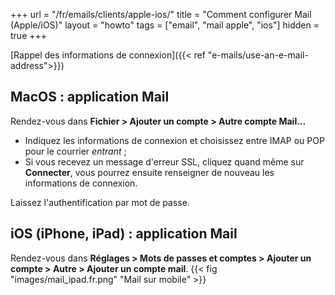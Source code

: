 +++
url = "/fr/emails/clients/apple-ios/"
title = "Comment configurer Mail (Apple/iOS)"
layout = "howto"
tags = ["email", "mail apple", "ios"]
hidden = true
+++

[Rappel des informations de connexion]({{< ref "e-mails/use-an-e-mail-address">}})

## MacOS : application Mail

Rendez-vous dans **Fichier > Ajouter un compte > Autre compte Mail...**

- Indiquez les informations de connexion et choisissez entre IMAP ou POP pour le courrier _entrant_ ;
- Si vous recevez un message d'erreur SSL, cliquez quand même sur **Connecter**, vous pourrez ensuite renseigner de nouveau les informations de connexion.

Laissez l'authentification par mot de passe.

## iOS (iPhone, iPad) : application Mail

Rendez-vous dans **Réglages > Mots de passes et comptes > Ajouter un compte > Autre > Ajouter un compte mail**.
{{< fig "images/mail_ipad.fr.png" "Mail sur mobile" >}}
